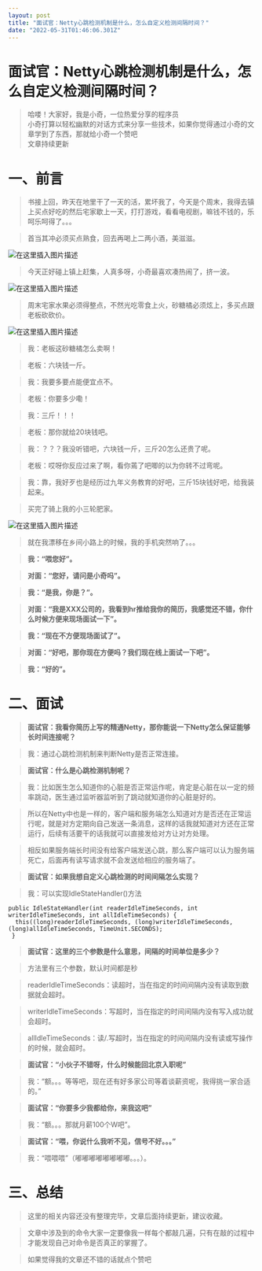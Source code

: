 ```yaml
---
layout: post
title: "面试官：Netty心跳检测机制是什么，怎么自定义检测间隔时间？"
date: "2022-05-31T01:46:06.301Z"
---
```

面试官：Netty心跳检测机制是什么，怎么自定义检测间隔时间？
===============================

> 哈喽！大家好，我是小奇，一位热爱分享的程序员  
> 小奇打算以轻松幽默的对话方式来分享一些技术，如果你觉得通过小奇的文章学到了东西，那就给小奇一个赞吧  
> 文章持续更新

一、前言
====

> 书接上回，昨天在地里干了一天的活，累坏我了，今天是个周末，我得去镇上买点好吃的然后宅家歇上一天，打打游戏，看看电视剧，嘛钱不钱的，乐呵乐呵得了。。。

> 首当其冲必须买点熟食，回去再喝上二两小酒，美滋滋。

![在这里插入图片描述](https://img-blog.csdnimg.cn/de77ca455613462d9a3880fe8a6c18c5.png#pic_center)

> 今天正好碰上镇上赶集，人真多呀，小奇最喜欢凑热闹了，挤一波。

![在这里插入图片描述](https://img-blog.csdnimg.cn/7602fbe8969b4642b689d8bb4a2319aa.png#pic_center)

> 周末宅家水果必须得整点，不然光吃零食上火，砂糖橘必须炫上，多买点跟老板砍砍价。

![在这里插入图片描述](https://img-blog.csdnimg.cn/8b1c0350c2c94d53bb40750b2b1fbf5c.png#pic_center)

> 我：老板这砂糖橘怎么卖啊！

> 老板：六块钱一斤。

> 我：我要多要点能便宜点不。

> 老板：你要多少嘞！

> 我：三斤！！！

> 老板：那你就给20块钱吧。

> 我：？？？我没听错吧，六块钱一斤，三斤20怎么还贵了呢。

> 老板：哎呀你反应过来了啊，看你蔫了吧唧的以为你转不过弯呢。

> 我：靠，我好歹也是经历过九年义务教育的好吧，三斤15块钱好吧，给我装起来。

> 买完了骑上我的小三轮肥家。

![在这里插入图片描述](https://img-blog.csdnimg.cn/0d193f5269ce415c8bd5953145de33a4.png#pic_center)

> 就在我漂移在乡间小路上的时候，我的手机突然响了。。。

> **我：“喂您好”。**

> **对面：“您好，请问是小奇吗”。**

> **我：“是我，你是？”。**

> **对面：“我是XXX公司的，我看到hr推给我你的简历，我感觉还不错，你什么时候方便来现场面试一下”。**

> **我：“现在不方便现场面试了”。**

> **对面：“好吧，那你现在方便吗？我们现在线上面试一下吧”。**

> **我：“好的”。**

二、面试
====

> **面试官：我看你简历上写的精通Netty，那你能说一下Netty怎么保证能够长时间连接呢？**

> 我：通过心跳检测机制来判断Netty是否正常连接。

> **面试官：什么是心跳检测机制呢？**

> 我：比如医生怎么知道你的心脏是否正常运作呢，肯定是心脏在以一定的频率跳动，医生通过监听器监听到了跳动就知道你的心脏是好的。

> 所以在Netty中也是一样的，客户端和服务端怎么知道对方是否还在正常运行呢，就是对方定期向自己发送一条消息，这样的话我就知道对方还在正常运行，后续有活要干的话我就可以直接发给对方让对方处理。

> 相反如果服务端长时间没有给客户端发送心跳，那么客户端可以认为服务端死亡，后面再有读写请求就不会发送给相应的服务端了。

> **面试官：如果我想自定义心跳检测的时间间隔怎么实现？**

> 我：可以实现IdleStateHandler()方法

    public IdleStateHandler(int readerIdleTimeSeconds, int writerIdleTimeSeconds, int allIdleTimeSeconds) {
      this((long)readerIdleTimeSeconds, (long)writerIdleTimeSeconds, (long)allIdleTimeSeconds, TimeUnit.SECONDS);
     }
    

> **面试官：这里的三个参数是什么意思，间隔的时间单位是多少？**

> 方法里有三个参数，默认时间都是秒

> readerIdleTimeSeconds：读超时，当在指定的时间间隔内没有读取到数据就会超时。

> writerIdleTimeSeconds：写超时，当在指定的时间间隔内没有写入成功就会超时。

> allIdleTimeSeconds：读/.写超时，当在指定的时间间隔内没有读或写操作的时候，就会超时。

> **面试官：“小伙子不错呀，什么时候能回北京入职呢”**

> 我：“额。。。等等吧，现在还有好多家公司等着谈薪资呢，我得挑一家合适的。”

> **面试官：“你要多少我都给你，来我这吧”**

> 我：“额。。。那就月薪100个W吧”。

> **面试官：“喂，你说什么我听不见，信号不好。。。”**

> 我：“喂喂喂”（嘟嘟嘟嘟嘟嘟嘟嘟。。。）。

三、总结
====

> 这里的相关内容还没有整理完毕，文章后面持续更新，建议收藏。

> 文章中涉及到的命令大家一定要像我一样每个都敲几遍，只有在敲的过程中才能发现自己对命令是否真正的掌握了。

> 如果觉得我的文章还不错的话就点个赞吧